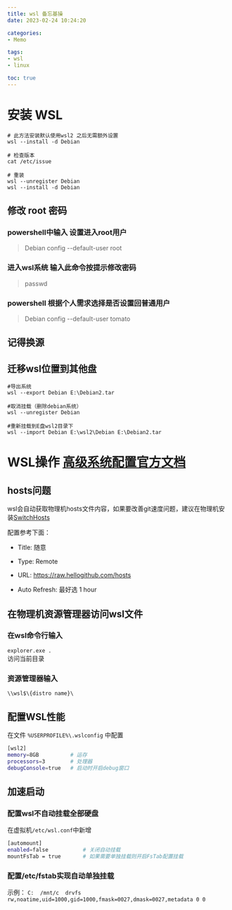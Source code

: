 ```yaml
---
title: wsl 备忘基操
date: 2023-02-24 10:24:20

categories:
- Memo

tags:
- wsl
- linux

toc: true
---
```

# 安装 WSL
```
# 此方法安装默认使用wsl2 之后无需额外设置
wsl --install -d Debian

# 检查版本
cat /etc/issue

# 重装
wsl --unregister Debian
wsl --install -d Debian
```
## 修改 root 密码
### powershell中输入 设置进入root用户
> Debian config --default-user root
### 进入wsl系统 输入此命令按提示修改密码
> passwd
### powershell 根据个人需求选择是否设置回普通用户
> Debian config --default-user tomato

## 记得换源

## 迁移wsl位置到其他盘
```
#导出系统
wsl --export Debian E:\Debian2.tar

#取消挂载（删除debian系统）
wsl --unregister Debian

#重新挂载到E盘wsl2目录下
wsl --import Debian E:\wsl2\Debian E:\Debian2.tar
```

# WSL操作 [高级系统配置官方文档](https://learn.microsoft.com/zh-cn/windows/wsl/wsl-config#wslconfig)
## hosts问题

wsl会自动获取物理机hosts文件内容，如果要改善git速度问题，建议在物理机安装[SwitchHosts](https://github.com/oldj/SwitchHosts)

配置参考下面：

- Title: 随意

- Type: Remote

- URL: https://raw.hellogithub.com/hosts

- Auto Refresh: 最好选 1 hour

## 在物理机资源管理器访问wsl文件
### 在wsl命令行输入
`explorer.exe .`  
访问当前目录
### 资源管理器输入
`\\wsl$\{distro name}\`

## 配置WSL性能
在文件 `%USERPROFILE%\.wslconfig` 中配置
```Bash
[wsl2]
memory=8GB          # 运存
processors=3        # 处理器
debugConsole=true   # 启动时开启debug窗口
```

## 加速启动

### 配置wsl不自动挂载全部硬盘

在虚拟机`/etc/wsl.conf`中新增
```Bash
[automount]
enabled=false           # 关闭自动挂载
mountFsTab = true       # 如果需要单独挂载则开启FsTab配置挂载
```

### 配置/etc/fstab实现自动单独挂载
示例：
`C:  /mnt/c  drvfs rw,noatime,uid=1000,gid=1000,fmask=0027,dmask=0027,metadata 0 0`